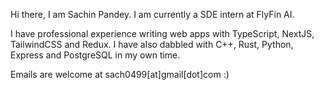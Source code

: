 Hi there, I am Sachin Pandey. I am currently a SDE intern at FlyFin AI. 

I have professional experience writing web apps with TypeScript, NextJS, TailwindCSS and Redux. 
I have also dabbled with C++, Rust, Python, Express and PostgreSQL in my own time.

Emails are welcome at sach0499[at]gmail[dot]com :)

